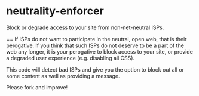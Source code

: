 neutrality-enforcer
===================

Block or degrade access to your site from non-net-neutral ISPs.

==
If ISPs do not want to participate in the neutral, open web, that is their perogative. If you think that such ISPs do not deserve to be a part of the web any longer, it is your perogative to block access to your site, or provide a degraded user experience (e.g. disabling all CSS). 

This code will detect bad ISPs and give you the option to block out all or some content as well as providing a message. 

Please fork and improve!
